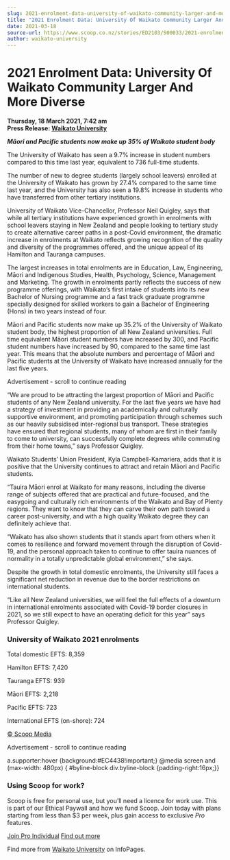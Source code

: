 ```yaml
---
slug: 2021-enrolment-data-university-of-waikato-community-larger-and-more-diverse
title: "2021 Enrolment Data: University Of Waikato Community Larger And More Diverse"
date: 2021-03-18
source-url: https://www.scoop.co.nz/stories/ED2103/S00033/2021-enrolment-data-university-of-waikato-community-larger-and-more-diverse.htm
author: waikato-university
---
```

2021 Enrolment Data: University Of Waikato Community Larger And More Diverse
============================================================================

**Thursday, 18 March 2021, 7:42 am**  
**Press Release: [Waikato University](https://info.scoop.co.nz/Waikato_University)**

_**Māori and Pacific students now make up 35% of Waikato student body**_

The University of Waikato has seen a 9.7% increase in student numbers compared to this time last year, equivalent to 736 full-time students.

The number of new to degree students (largely school leavers) enrolled at the University of Waikato has grown by 27.4% compared to the same time last year, and the University has also seen a 19.8% increase in students who have transferred from other tertiary institutions.

University of Waikato Vice-Chancellor, Professor Neil Quigley, says that while all tertiary institutions have experienced growth in enrolments with school leavers staying in New Zealand and people looking to tertiary study to create alternative career paths in a post-Covid environment, the dramatic increase in enrolments at Waikato reflects growing recognition of the quality and diversity of the programmes offered, and the unique appeal of its Hamilton and Tauranga campuses.

The largest increases in total enrolments are in Education, Law, Engineering, Māori and Indigenous Studies, Health, Psychology, Science, Management and Marketing. The growth in enrolments partly reflects the success of new programme offerings, with Waikato’s first intake of students into its new Bachelor of Nursing programme and a fast track graduate programme specially designed for skilled workers to gain a Bachelor of Engineering (Hons) in two years instead of four.

Māori and Pacific students now make up 35.2% of the University of Waikato student body, the highest proportion of all New Zealand universities. Full time equivalent Māori student numbers have increased by 300, and Pacific student numbers have increased by 90, compared to the same time last year. This means that the absolute numbers and percentage of Māori and Pacific students at the University of Waikato have increased annually for the last five years.

Advertisement - scroll to continue reading





“We are proud to be attracting the largest proportion of Māori and Pacific students of any New Zealand university. For the last five years we have had a strategy of investment in providing an academically and culturally supportive environment, and promoting participation through schemes such as our heavily subsidised inter-regional bus transport. These strategies have ensured that regional students, many of whom are first in their family to come to university, can successfully complete degrees while commuting from their home towns,” says Professor Quigley.

Waikato Students’ Union President, Kyla Campbell-Kamariera, adds that it is positive that the University continues to attract and retain Māori and Pacific students.

“Tauira Māori enrol at Waikato for many reasons, including the diverse range of subjects offered that are practical and future-focused, and the easygoing and culturally rich environments of the Waikato and Bay of Plenty regions. They want to know that they can carve their own path toward a career post-university, and with a high quality Waikato degree they can definitely achieve that.

“Waikato has also shown students that it stands apart from others when it comes to resilience and forward movement through the disruption of Covid-19, and the personal approach taken to continue to offer tauira nuances of normality in a totally unpredictable global environment,” she says.

Despite the growth in total domestic enrolments, the University still faces a significant net reduction in revenue due to the border restrictions on international students.

“Like all New Zealand universities, we will feel the full effects of a downturn in international enrolments associated with Covid-19 border closures in 2021, so we still expect to have an operating deficit for this year” says Professor Quigley.

### University of Waikato 2021 enrolments

Total domestic EFTS: 8,359

Hamilton EFTS: 7,420

Tauranga EFTS: 939

Māori EFTS: 2,218

Pacific EFTS: 723

International EFTS (on-shore): 724

[© Scoop Media](http://www.scoop.co.nz/about/terms.html)  

Advertisement - scroll to continue reading



a.supporter:hover {background:#EC4438!important;} @media screen and (max-width: 480px) { #byline-block div.byline-block {padding-right:16px;}}

### Using Scoop for work?

Scoop is free for personal use, but you’ll need a licence for work use. This is part of our Ethical Paywall and how we fund Scoop. Join today with plans starting from less than $3 per week, plus gain access to exclusive _Pro_ features.  
  
[Join Pro Individual](https://pro.scoop.co.nz/Individual/?from=ProIn24) [Find out more](https://pro.scoop.co.nz/using-scoop-for-work/?from=ProIn24)

Find more from [Waikato University](https://info.scoop.co.nz/Waikato_University) on InfoPages.